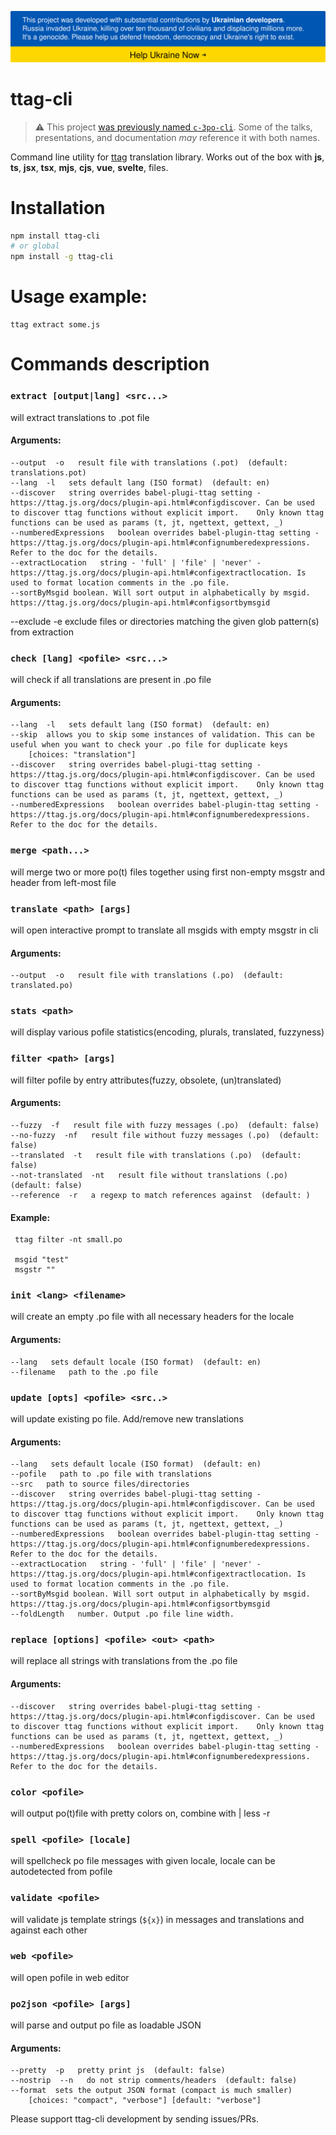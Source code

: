 [![Stand With Ukraine](https://raw.githubusercontent.com/vshymanskyy/StandWithUkraine/main/banner-direct.svg)](https://stand-with-ukraine.pp.ua)

# ttag-cli

> :warning: This project [was previously named `c-3po-cli`](https://github.com/ttag-org/ttag/issues/105).
> Some of the talks, presentations, and documentation _may_ reference it with both names.

Command line utility for [ttag](https://github.com/ttag-org/ttag) translation library.
Works out of the box with **js**, **ts**, **jsx**, **tsx**, **mjs**, **cjs**, **vue**, **svelte**,  files.

# Installation
```bash
npm install ttag-cli
# or global
npm install -g ttag-cli
```

# Usage example:
```
ttag extract some.js
```

# Commands description
<!--- BEGIN COMMANDS --->

### `extract [output|lang] <src...>`
will extract translations to .pot file
#### Arguments:
	--output  -o   result file with translations (.pot)  (default: translations.pot)
	--lang  -l   sets default lang (ISO format)  (default: en)
	--discover   string overrides babel-plugi-ttag setting - https://ttag.js.org/docs/plugin-api.html#configdiscover. Can be used to discover ttag functions without explicit import.    Only known ttag functions can be used as params (t, jt, ngettext, gettext, _)  
	--numberedExpressions   boolean overrides babel-plugin-ttag setting -  https://ttag.js.org/docs/plugin-api.html#confignumberedexpressions. Refer to the doc for the details.  
	--extractLocation   string - 'full' | 'file' | 'never' - https://ttag.js.org/docs/plugin-api.html#configextractlocation. Is used to format location comments in the .po file.
	--sortByMsgid boolean. Will sort output in alphabetically by msgid. https://ttag.js.org/docs/plugin-api.html#configsortbymsgid
  --exclude  -e   exclude files or directories matching the given glob pattern(s) from extraction

### `check [lang] <pofile> <src...>`
will check if all translations are present in .po file
#### Arguments:
	--lang  -l   sets default lang (ISO format)  (default: en)
	--skip	allows you to skip some instances of validation. This can be useful when you want to check your .po file for duplicate keys
		[choices: "translation"]
	--discover   string overrides babel-plugi-ttag setting - https://ttag.js.org/docs/plugin-api.html#configdiscover. Can be used to discover ttag functions without explicit import.    Only known ttag functions can be used as params (t, jt, ngettext, gettext, _)  
	--numberedExpressions   boolean overrides babel-plugin-ttag setting -  https://ttag.js.org/docs/plugin-api.html#confignumberedexpressions. Refer to the doc for the details.  


### `merge <path...>`
will merge two or more po(t) files together using first non-empty msgstr and header from left-most file


### `translate <path> [args]`
will open interactive prompt to translate all msgids with empty msgstr in cli
#### Arguments:
	--output  -o   result file with translations (.po)  (default: translated.po)


### `stats <path>`
will display various pofile statistics(encoding, plurals, translated, fuzzyness)


### `filter <path> [args]`
will filter pofile by entry attributes(fuzzy, obsolete, (un)translated)
#### Arguments:
	--fuzzy  -f   result file with fuzzy messages (.po)  (default: false)
	--no-fuzzy  -nf   result file without fuzzy messages (.po)  (default: false)
	--translated  -t   result file with translations (.po)  (default: false)
	--not-translated  -nt   result file without translations (.po)  (default: false)
	--reference  -r   a regexp to match references against  (default: )
#### Example:
	 ttag filter -nt small.po

	 msgid "test"
	 msgstr ""

### `init <lang> <filename>`
will create an empty .po file with all necessary headers for the locale
#### Arguments:
	--lang   sets default locale (ISO format)  (default: en)
	--filename   path to the .po file  


### `update [opts] <pofile> <src..>`
will update existing po file. Add/remove new translations
#### Arguments:
	--lang   sets default locale (ISO format)  (default: en)
	--pofile   path to .po file with translations  
	--src   path to source files/directories  
	--discover   string overrides babel-plugi-ttag setting - https://ttag.js.org/docs/plugin-api.html#configdiscover. Can be used to discover ttag functions without explicit import.    Only known ttag functions can be used as params (t, jt, ngettext, gettext, _)  
	--numberedExpressions   boolean overrides babel-plugin-ttag setting -  https://ttag.js.org/docs/plugin-api.html#confignumberedexpressions. Refer to the doc for the details.
	--extractLocation   string - 'full' | 'file' | 'never' - https://ttag.js.org/docs/plugin-api.html#configextractlocation. Is used to format location comments in the .po file.
	--sortByMsgid boolean. Will sort output in alphabetically by msgid. https://ttag.js.org/docs/plugin-api.html#configsortbymsgid
	--foldLength   number. Output .po file line width.

### `replace [options] <pofile> <out> <path>`
will replace all strings with translations from the .po file
#### Arguments:
	--discover   string overrides babel-plugi-ttag setting - https://ttag.js.org/docs/plugin-api.html#configdiscover. Can be used to discover ttag functions without explicit import.    Only known ttag functions can be used as params (t, jt, ngettext, gettext, _)  
	--numberedExpressions   boolean overrides babel-plugin-ttag setting -  https://ttag.js.org/docs/plugin-api.html#confignumberedexpressions. Refer to the doc for the details.  


### `color <pofile>`
will output po(t)file with pretty colors on, combine with | less -r


### `spell <pofile> [locale]`
will spellcheck po file messages with given locale, locale can be autodetected from pofile


### `validate <pofile>`
will validate js template strings (`${x}`) in messages and translations and against each other


### `web <pofile>`
will open pofile in web editor


### `po2json <pofile> [args]`
will parse and output po file as loadable JSON
#### Arguments:
	--pretty  -p   pretty print js  (default: false)
	--nostrip  --n   do not strip comments/headers  (default: false)
	--format  sets the output JSON format (compact is much smaller)
        [choices: "compact", "verbose"] [default: "verbose"]


<!--- END COMMANDS --->

Please support ttag-cli development by sending issues/PRs.
